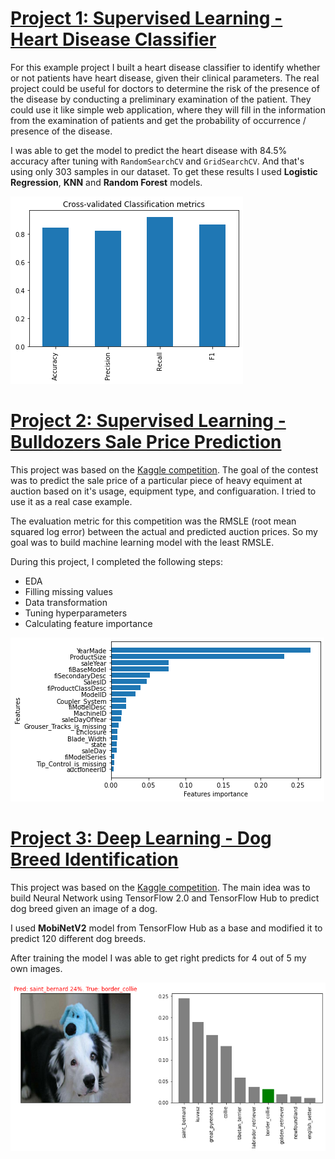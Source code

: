 # [Project 1: Supervised Learning - Heart Disease Classifier](https://github.com/dreeeamcatcher/heart_disease_classification)

For this example project I built a heart disease classifier to identify whether or not patients have heart disease, given their clinical parameters. The real project could be useful for doctors to determine the risk of the presence of the disease by conducting a preliminary examination of the patient. They could use it like simple web application, where they will fill in the information from the examination of patients and get the probability of occurrence / presence of the disease.

I was able to get the model to predict the heart disease with 84.5% accuracy after tuning with `RandomSearchCV` and `GridSearchCV`. And that's using only 303 samples in our dataset. To get these results I used **Logistic Regression**, **KNN** and **Random Forest** models.

![cv_scores](/images/cv_scores.png)



# [Project 2: Supervised Learning - Bulldozers Sale Price Prediction](https://github.com/dreeeamcatcher/bulldozers_price_prediction)

This project was based on the [Kaggle competition](https://www.kaggle.com/c/bluebook-for-bulldozers/overview). The goal of the contest was to predict the sale price of a particular piece of heavy equiment at auction based on it's usage, equipment type, and configuaration. I tried to use it as a real case example. 

The evaluation metric for this competition was the RMSLE (root mean squared log error) between the actual and predicted auction prices. So my goal was to build machine learning model with the least RMSLE.

During this project, I completed the following steps: 
* EDA
* Filling missing values
* Data transformation
* Tuning hyperparameters
* Calculating feature importance

![features_importance](/images/feature_importance.png)



# [Project 3: Deep Learning - Dog Breed Identification](https://github.com/dreeeamcatcher/dog_breed_identification)

This project was based on the [Kaggle competition](https://www.kaggle.com/c/dog-breed-identification). The main idea was to build Neural Network using TensorFlow 2.0 and TensorFlow Hub to predict dog breed given an image of a dog.

I used **MobiNetV2** model from TensorFlow Hub as a base and modified it to predict 120 different dog breeds.

After training the model I was able to get right predicts for 4 out of 5 my own images.

![experimental_prediction](/images/border_collie.png)
